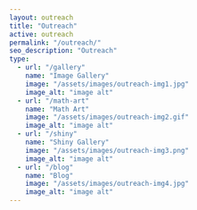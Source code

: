 ```yaml
---
layout: outreach
title: "Outreach"
active: outreach
permalink: "/outreach/"
seo_description: "Outreach"
type:
  - url: "/gallery"
    name: "Image Gallery"
    image: "/assets/images/outreach-img1.jpg"
    image_alt: "image alt"
  - url: "/math-art"
    name: "Math Art"
    image: "/assets/images/outreach-img2.gif"
    image_alt: "image alt"
  - url: "/shiny"
    name: "Shiny Gallery"
    image: "/assets/images/outreach-img3.png"
    image_alt: "image alt"
  - url: "/blog"
    name: "Blog"
    image: "/assets/images/outreach-img4.jpg"
    image_alt: "image alt"
---
```


